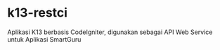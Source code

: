 # k13-restci
 Aplikasi K13 berbasis CodeIgniter, digunakan sebagai API Web Service untuk Aplikasi SmartGuru
